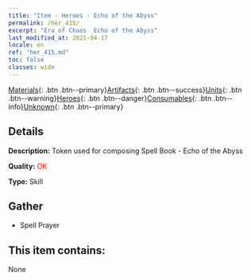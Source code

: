 ```yaml
---
title: "Item - Heroes - Echo of the Abyss"
permalink: /her_415/
excerpt: "Era of Chaos  Echo of the Abyss"
last_modified_at: 2021-04-17
locale: en
ref: "her_415.md"
toc: false
classes: wide
---
```

 [Materials](/Items/){: .btn .btn--primary}[Artifacts](/Items/Artifacts/){: .btn .btn--success}[Units](/Items/Units/){: .btn .btn--warning}[Heroes](/Items/Heroes/){: .btn .btn--danger}[Consumables](/Items/Consumables/){: .btn .btn--info}[Unknown](/Items/Unknown/){: .btn .btn--primary}

## Details
 **Description:** Token used for composing Spell Book - Echo of the Abyss

 **Quality:** <span style="color: #FF0000">OK</span>

 **Type:** Skill

## Gather

*    Spell Prayer 

## This item contains:

  None

